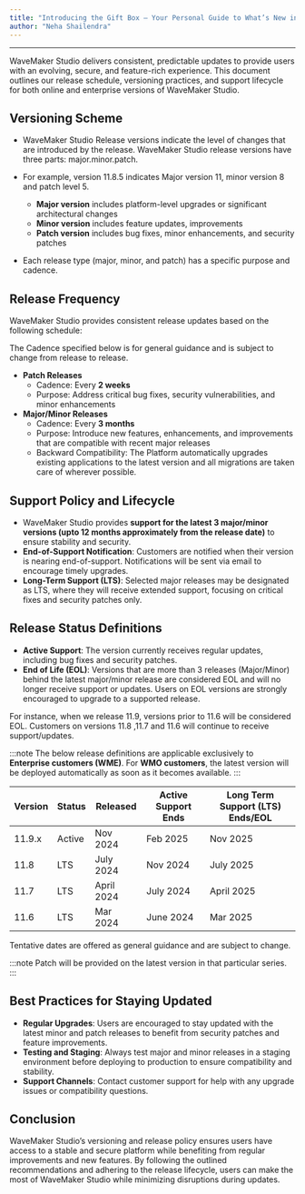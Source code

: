 ```yaml
---
title: "Introducing the Gift Box – Your Personal Guide to What’s New in WaveMaker Studio"
author: "Neha Shailendra"
---
```

---


WaveMaker Studio delivers consistent, predictable updates to provide users with an evolving, secure, and feature-rich experience. This document outlines our release schedule, versioning practices, and support lifecycle for both online and enterprise versions of WaveMaker Studio.

## Versioning Scheme

- WaveMaker Studio Release versions indicate the level of changes that are introduced by the release. WaveMaker Studio release versions have three parts: major.minor.patch.

- For example, version 11.8.5 indicates Major version 11, minor version 8 and patch level 5. 
    - **Major version** includes platform-level upgrades or significant architectural changes
    - **Minor version** includes feature updates, improvements
    - **Patch version** includes bug fixes, minor enhancements, and security patches

- Each release type (major, minor, and patch) has a specific purpose and cadence.

<!-- truncate -->

## Release Frequency

WaveMaker Studio provides consistent release updates based on the following schedule:

The Cadence specified below is for general guidance and is subject to change from release to release.

- **Patch Releases**
    - Cadence: Every **2 weeks**
    - Purpose: Address critical bug fixes, security vulnerabilities, and minor enhancements
- **Major/Minor Releases**
    - Cadence: Every **3 months**
    - Purpose: Introduce new features, enhancements, and improvements that are compatible with recent major releases
    - Backward Compatibility: The Platform automatically upgrades existing applications to the latest version and all migrations are taken care of wherever possible.

## Support Policy and Lifecycle

- WaveMaker Studio provides **support for the latest 3 major/minor versions (upto 12 months approximately from the release date)** to ensure stability and security.
- **End-of-Support Notification**: Customers are notified when their version is nearing end-of-support. Notifications will be sent via email to encourage timely upgrades.
- **Long-Term Support (LTS)**: Selected major releases may be designated as LTS, where they will receive extended support, focusing on critical fixes and security patches only.

## Release Status Definitions

- **Active Support**: The version currently receives regular updates, including bug fixes and security patches.
- **End of Life (EOL)**: Versions that are more than 3 releases (Major/Minor) behind the latest major/minor release are considered EOL and will no longer receive support or updates. Users on EOL versions are strongly encouraged to upgrade to a supported release.

For instance, when we release 11.9, versions prior to 11.6 will be considered EOL. Customers on versions 11.8 ,11.7 and 11.6 will continue to receive support/updates.

:::note
The below release definitions are applicable exclusively to **Enterprise customers (WME)**. For **WMO customers**, the latest version will be deployed automatically as soon as it becomes available.
:::

| Version | Status | Released | Active Support Ends | Long Term Support (LTS) Ends/EOL|
| ------- | ------ | -------- | ------------------- | ------------------------------- |
| 11.9.x  | Active | Nov 2024 | Feb 2025 | Nov 2025 |
| 11.8 | LTS | July 2024 | Nov 2024 | July 2025 |
| 11.7 | LTS | April 2024 | July 2024 | April 2025 |
| 11.6 | LTS | Mar 2024 | June 2024 | Mar 2025 |

Tentative dates are offered as general guidance and are subject to change.

:::note
Patch will be provided on the latest version in that particular series.
:::

## Best Practices for Staying Updated

- **Regular Upgrades**: Users are encouraged to stay updated with the latest minor and patch releases to benefit from security patches and feature improvements.
- **Testing and Staging**: Always test major and minor releases in a staging environment before deploying to production to ensure compatibility and stability.
- **Support Channels**: Contact customer support for help with any upgrade issues or compatibility questions.

## Conclusion

WaveMaker Studio’s versioning and release policy ensures users have access to a stable and secure platform while benefiting from regular improvements and new features. By following the outlined recommendations and adhering to the release lifecycle, users can make the most of WaveMaker Studio while minimizing disruptions during updates.
